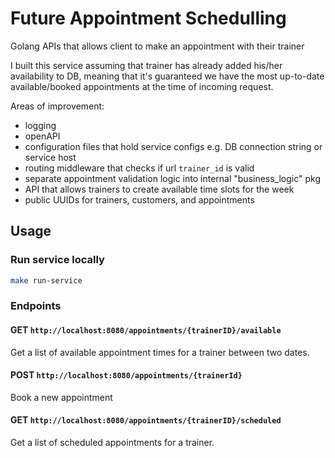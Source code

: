 # Future Appointment Schedulling

Golang APIs  that allows client to make an appointment with their trainer

I built this service assuming that trainer has already added his/her availability to DB, meaning that it's guaranteed
we have the most up-to-date available/booked appointments at the time of incoming request.

Areas of improvement:
- logging
- openAPI
- configuration files that hold service configs e.g. DB connection string or service host
- routing middleware that checks if url `trainer_id` is valid
- separate appointment validation logic into internal "business_logic" pkg
- API that allows trainers to create available time slots for the week
- public UUIDs for trainers, customers, and appointments

## Usage

### Run service locally

```sh
make run-service
```

### Endpoints

#### GET ```http://localhost:8080/appointments/{trainerID}/available```

Get a list of available appointment times for a trainer between two dates.

#### POST ```http://localhost:8080/appointments/{trainerId}```

Book a new appointment

#### GET ```http://localhost:8080/appointments/{trainerID}/scheduled```

Get a list of scheduled appointments for a trainer.
